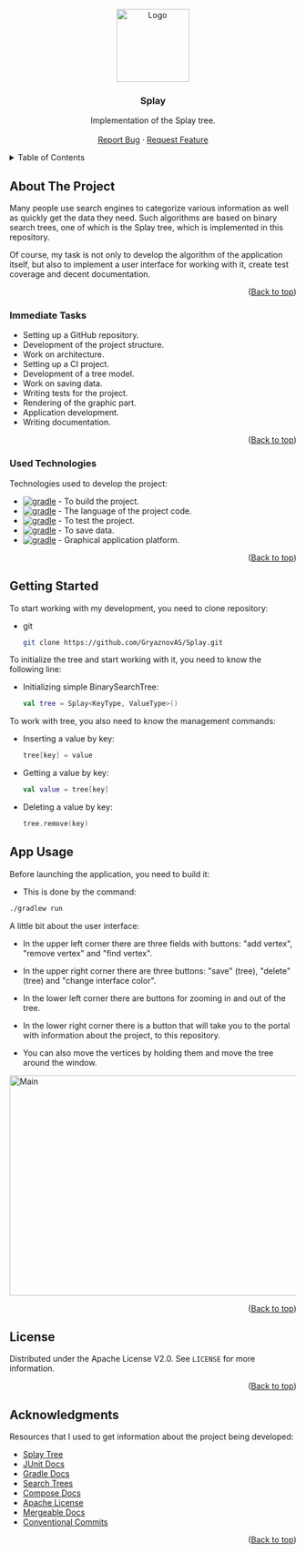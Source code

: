 <!-- PROJECT LOGO -->
<br />
<div align="center">
  <a href="https://github.com/GryaznovAS/Splay">
    <img src="https://media.discordapp.net/attachments/760917929126133834/1146401820374204446/Splay-512.png" alt="Logo" width="128" height="128">
  </a>

  <h3 align="center">Splay</h3>

  <p align="center">
    Implementation of the Splay tree.
    <br />
    <br />
    <a href="https://t.me/ASpectreTG">Report Bug</a>
    ·
    <a href="https://t.me/ASpectreTG">Request Feature</a>
  </p>
</div>



<!-- TABLE OF CONTENTS -->
<details>
  <summary>Table of Contents</summary>
  <ol>
    <li>
      <a href="#about-the-project">About The Project</a>
      <ul>
        <li><a href="#immediate-tasks">Immediate Tasks</a></li>
        <li><a href="#used-technologies">Used Technologies</a></li>
      </ul>
    </li>
    <li><a href="#getting-started">Getting Started</a></li>
    <li><a href="#app-usage">App Usage</a></li>
    <li><a href="#license">License</a></li>
    <li><a href="#acknowledgments">Acknowledgments</a></li>
  </ol>
</details>



<!-- ABOUT THE PROJECT -->
## About The Project

Many people use search engines to categorize various information as well as quickly get the data they need.
Such algorithms are based on binary search trees, one of which is the Splay tree, which is implemented in this repository.

Of course, my task is not only to develop the algorithm of the application itself, but also to implement a user interface for working with it, create test coverage and decent documentation.

<p align="right">(<a href="#splay">Back to top</a>)</p>



### Immediate Tasks

* Setting up a GitHub repository.
* Development of the project structure.
* Work on architecture.
* Setting up a CI project.
* Development of a tree model.
* Work on saving data.
* Writing tests for the project.
* Rendering of the graphic part.
* Application development.
* Writing documentation.

<p align="right">(<a href="#splay">Back to top</a>)</p>



### Used Technologies

Technologies used to develop the project:

* [![gradle](https://img.shields.io/badge/gradle-FFFFFF?style=for-the-badge&logo=gradle&logoColor=black&)](https://gradle.org/) - To build the project.
* [![gradle](https://img.shields.io/badge/kotlin-FFFFFF?style=for-the-badge&logo=kotlin&logoColor=black&)](https://kotlinlang.org/) - The language of the project code.
* [![gradle](https://img.shields.io/badge/junit-FFFFFF?style=for-the-badge&logo=junit&logoColor=black&)](https://junit.org/) - To test the project.
* [![gradle](https://img.shields.io/badge/sqlite-FFFFFF?style=for-the-badge&logo=sqlite&logoColor=black&)](https://www.sqlite.org/index.html) - To save data.
* [![gradle](https://img.shields.io/badge/compose-FFFFFF?style=for-the-badge&logo=compose&logoColor=black&)](https://www.jetbrains.com/ru-ru/lp/compose-multiplatform/) - Graphical application platform.

<p align="right">(<a href="#splay">Back to top</a>)</p>



<!-- GETTING STARTED -->
## Getting Started

To start working with my development, you need to clone repository:

* git

  ```sh
  git clone https://github.com/GryaznovAS/Splay.git
  ```

To initialize the tree and start working with it, you need to know the following line:

* Initializing simple BinarySearchTree:

  ```kotlin
  val tree = Splay<KeyType, ValueType>()
  ```

To work with tree, you also need to know the management commands:

* Inserting a value by key:

  ```kotlin
  tree[key] = value
  ```

* Getting a value by key:

  ```kotlin
  val value = tree[key]
  ```

* Deleting a value by key:

  ```kotlin
  tree.remove(key)
  ```

<!-- APP USAGE -->
## App Usage

Before launching the application, you need to build it:

* This is done by the command:

```sh
./gradlew run
```

A little bit about the user interface:

* In the upper left corner there are three fields with buttons: "add vertex", "remove vertex" and "find vertex".
* In the upper right corner there are three buttons: "save" (tree), "delete" (tree) and "change interface color".
* In the lower left corner there are buttons for zooming in and out of the tree.
* In the lower right corner there is a button that will take you to the portal with information about the project, to this repository.

* You can also move the vertices by holding them and move the tree around the window.

<img src="https://cdn.discordapp.com/attachments/760917929126133834/1163235650674380930/image.png?ex=653ed69e&is=652c619e&hm=de42831122988dd4f9e31c49b2e647fa61aff7163dfee34669e6d371adcaec59&" alt="Main" width="768" height="387" align="center">

<p align="right">(<a href="#splay">Back to top</a>)</p>



<!-- LICENSE -->
## License

Distributed under the Apache License V2.0. See `LICENSE` for more information.

<p align="right">(<a href="#splay">Back to top</a>)</p>



<!-- ACKNOWLEDGMENTS -->
## Acknowledgments

Resources that I used to get information about the project being developed:

* [Splay Tree](https://en.wikipedia.org/wiki/AVL_tree)
* [JUnit Docs](https://junit.org/junit5/docs/current/user-guide/)
* [Gradle Docs](https://docs.gradle.org/current/userguide/userguide.html)
* [Search Trees](https://en.wikipedia.org/wiki/Search_tree)
* [Compose Docs](https://developer.android.com/jetpack/compose/documentation)
* [Apache License](https://www.apache.org/licenses/LICENSE-2.0)
* [Mergeable Docs](https://mergeable.readthedocs.io/en/latest/configuration.html#basics)
* [Conventional Commits](https://www.conventionalcommits.org/en/v1.0.0/)

<p align="right">(<a href="#splay">Back to top</a>)</p>